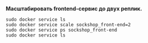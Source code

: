 **Масштабировать frontend-сервис до двух реплик.**

    sudo docker service ls
    sudo docker service scale sockshop_front-end=2
    sudo docker service ps sockshop_front-end
    sudo docker service ls
